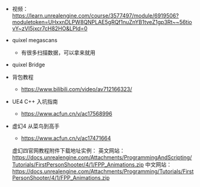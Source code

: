 - 视频：https://learn.unrealengine.com/course/3577497/module/6919506?moduletoken=UHxxnDLPW8QNPLAE5gRQf1nuZnYB1tveZ1gp3Rt~~56tiovY~zVI5jxcr7cH82HO&LPId=0

- quixel megascans
  - 有很多扫描数据，可以拿来就用
- quixel Bridge

- 背包教程
  - https://www.bilibili.com/video/av712166323/

- UE4 C++ 入坑指南
  - https://www.acfun.cn/v/ac17568996

- 虚幻4 从菜鸟到高手
  - https://www.acfun.cn/v/ac17471664


  虚幻四官网教程附件下载地址实例：
  英文网站：https://docs.unrealengine.com/Attachments/ProgrammingAndScripting/Tutorials/FirstPersonShooter/4/1/FPP_Animations.zip
  中文网站：https://docs.unrealengine.com/Attachments/Programming/Tutorials/FirstPersonShooter/4/1/FPP_Animations.zip